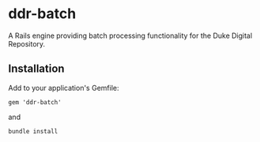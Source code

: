 # ddr-batch

A Rails engine providing batch processing functionality for the Duke Digital Repository.

## Installation

Add to your application's Gemfile:

	gem 'ddr-batch'
	
and

	bundle install